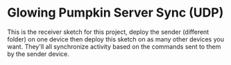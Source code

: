 # Glowing Pumpkin Server Sync (UDP)

This is the receiver sketch for this project, deploy the sender (different folder) on one device then deploy this sketch on as many other devices you want. They'll all synchronize activity based on the commands sent to them by the sender device.